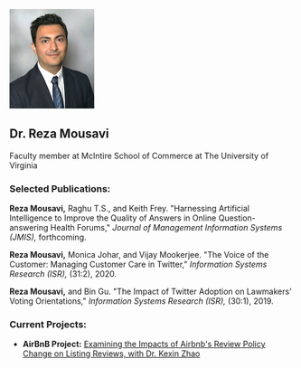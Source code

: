![Image](reza_mousavi_linkedin2.png)

## Dr. Reza Mousavi
Faculty member at McIntire School of Commerce at The University of Virginia

### Selected Publications:

**Reza Mousavi,** Raghu T.S., and Keith Frey. "Harnessing Artificial Intelligence to Improve the Quality of Answers in Online Question-answering Health Forums,"
_Journal of Management Information Systems (JMIS),_ forthcoming.

**Reza Mousavi,** Monica Johar, and Vijay Mookerjee. "The Voice of the Customer: Managing Customer Care in Twitter," _Information Systems Research (ISR),_ (31:2), 2020.

**Reza Mousavi,** and Bin Gu. "The Impact of Twitter Adoption on Lawmakers’ Voting Orientations," _Information Systems Research (ISR),_ (30:1), 2019.


### Current Projects:

- **AirBnB Project:** [Examining the Impacts of Airbnb's Review Policy Change on Listing Reviews, with Dr. Kexin Zhao](https://papers.ssrn.com/sol3/papers.cfm?abstract_id=3206895)


